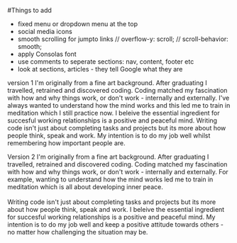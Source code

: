 
#Things to add
- fixed menu or dropdown menu at the top
- social media icons
- smooth scrolling for jumpto links
  // overflow-y: scroll;
  // scroll-behavior: smooth;
- apply Consolas font
- use comments to seperate sections: nav, content, footer etc
- look at sections, articles - they tell Google what they are


version 1
I'm originally from a fine art background. After graduating I travelled, retrained and discovered coding. 
        Coding matched my fascination with how and why things work, or don't work - internally and externally. 
        I've always wanted to understand how the mind works and this led me to train in meditation which I still practice now. 
        I beleive the essential ingredient for succesful working relationships is a positive and peaceful mind. 
        Writing code isn't just about completing tasks and projects but its more about how people think, speak and work. 
        My intention is to do my job well whilst remembering how important people are. 

Version 2
I'm originally from a fine art background. After graduating I travelled, retrained and discovered coding. 
        Coding matched my fascination with how and why things work, or don't work - internally and externally. 
        For example, wanting to understand how the mind works led me to train in meditation which is all about developing inner peace. 
        <br><br>
        Writing code isn't just about completing tasks and projects but its more about how people think, speak and work. 
        I beleive the essential ingredient for succesful working relationships is a positive and peaceful mind. 
        My intention is to do my job well and keep a positive attitude towards others - no matter how challenging the situation may be. 